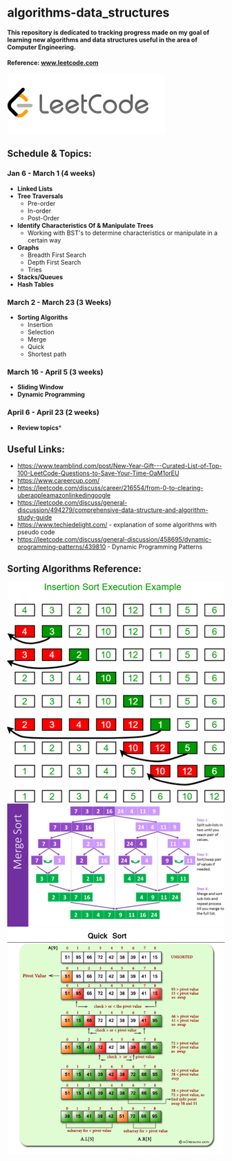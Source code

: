 # algorithms-data_structures
#### This repository is dedicated to tracking progress made on my goal of learning new algorithms and data structures useful in the area of Computer Engineering. 
 #### Reference: www.leetcode.com
 ![](images/lc.png)  

## Schedule & Topics: 

### Jan 6 - March 1 (4 weeks)
* **Linked Lists**
* **Tree Traversals**
    * Pre-order
    * In-order
    * Post-Order
* **Identify Characteristics Of & Manipulate Trees**
    * Working with BST's to determine characteristics or manipulate in a certain way
* **Graphs**
    * Breadth First Search
    * Depth First Search
    * Tries
* **Stacks/Queues**
* **Hash Tables**

### March 2 - March 23 (3 Weeks)
* **Sorting Algoriths** 
    * Insertion 
    * Selection
    * Merge
    * Quick
    * Shortest path
    
### March 16 - April 5 (3 weeks)
* **Sliding Window**
* **Dynamic Programming**

### April 6 - April 23 (2 weeks)
* **Review topics***

## Useful Links:
* https://www.teamblind.com/post/New-Year-Gift---Curated-List-of-Top-100-LeetCode-Questions-to-Save-Your-Time-OaM1orEU
* https://www.careercup.com/
* https://leetcode.com/discuss/career/216554/from-0-to-clearing-uberappleamazonlinkedingoogle
* https://leetcode.com/discuss/general-discussion/494279/comprehensive-data-structure-and-algorithm-study-guide
* https://www.techiedelight.com/ - explanation of some algorithms with pseudo code
* https://leetcode.com/discuss/general-discussion/458695/dynamic-programming-patterns/439810 - Dynamic Programming Patterns

## Sorting Algorithms Reference:
![](images/insertionsort.png)
![](images/Merge-Sort-Algorithm.png)
![](images/quick-sort-part-1.png)
